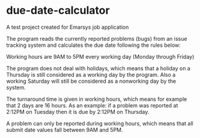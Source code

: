 # due-date-calculator
A test project created for Emarsys job application

The program reads the currently reported problems (bugs) from an issue tracking system and calculates the due date following the rules below:
 
Working hours are 9AM to 5PM every working day (Monday through Friday) 

The program does not deal with holidays, which means that a holiday on a Thursday is still considered as a working day by the program. Also a working Saturday will still be considered as a nonworking day by the system. 

The turnaround time is given in working hours, which means for example that 2 days are 16 hours. As an example: if a problem was reported at 2:12PM on Tuesday then it is due by 2:12PM on Thursday. 

A problem can only be reported during working hours, which means that all submit date values fall between 9AM and 5PM. 


